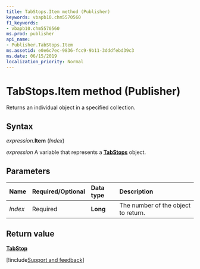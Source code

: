 ```yaml
---
title: TabStops.Item method (Publisher)
keywords: vbapb10.chm5570560
f1_keywords:
- vbapb10.chm5570560
ms.prod: publisher
api_name:
- Publisher.TabStops.Item
ms.assetid: e0e6c7ec-9836-fcc9-9b11-3dddfebd39c3
ms.date: 06/15/2019
localization_priority: Normal
---
```



# TabStops.Item method (Publisher)

Returns an individual object in a specified collection.


## Syntax

_expression_.**Item** (_Index_)

_expression_ A variable that represents a **[TabStops](Publisher.TabStops.md)** object.


## Parameters

|Name|Required/Optional|Data type|Description|
|:-----|:-----|:-----|:-----|
|_Index_|Required| **Long**|The number of the object to return.|

## Return value

**[TabStop](Publisher.TabStop.md)**


[!include[Support and feedback](~/includes/feedback-boilerplate.md)]